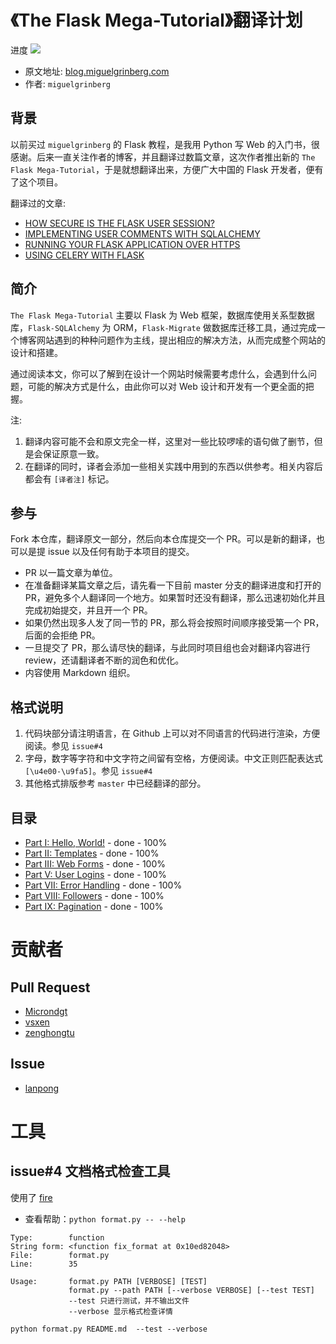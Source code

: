 # 《The Flask Mega-Tutorial》翻译计划

进度 ![](https://img.shields.io/badge/status-39%25-green.svg)

- 原文地址: [blog.miguelgrinberg.com](https://blog.miguelgrinberg.com/post/the-flask-mega-tutorial-part-i-hello-world)
- 作者: `miguelgrinberg`

背景
---

以前买过 `miguelgrinberg` 的 Flask 教程，是我用 Python 写 Web 的入门书，很感谢。后来一直关注作者的博客，并且翻译过数篇文章，这次作者推出新的 `The Flask Mega-Tutorial`，于是就想翻译出来，方便广大中国的 Flask 开发者，便有了这个项目。

翻译过的文章:

- [HOW SECURE IS THE FLASK USER SESSION?](http://skyrover.me/2017/11/05/flask_user_session_security/)
- [IMPLEMENTING USER COMMENTS WITH SQLALCHEMY](http://skyrover.me/2017/10/31/user_comments_sqlalchemy/)
- [RUNNING YOUR FLASK APPLICATION OVER HTTPS](http://skyrover.me/2017/09/17/flask_https/)
- [USING CELERY WITH FLASK](http://skyrover.me/2017/03/01/Using-Celery-With-Flask/)

简介
---

`The Flask Mega-Tutorial` 主要以 Flask 为 Web 框架，数据库使用关系型数据库，`Flask-SQLAlchemy` 为 ORM，`Flask-Migrate` 做数据库迁移工具，通过完成一个博客网站遇到的种种问题作为主线，提出相应的解决方法，从而完成整个网站的设计和搭建。

通过阅读本文，你可以了解到在设计一个网站时候需要考虑什么，会遇到什么问题，可能的解决方式是什么，由此你可以对 Web 设计和开发有一个更全面的把握。

注: 

1. 翻译内容可能不会和原文完全一样，这里对一些比较啰嗦的语句做了删节，但是会保证原意一致。
2. 在翻译的同时，译者会添加一些相关实践中用到的东西以供参考。相关内容后都会有 `[译者注]` 标记。

参与
---

Fork 本仓库，翻译原文一部分，然后向本仓库提交一个 PR。可以是新的翻译，也可以是提 issue 以及任何有助于本项目的提交。

- PR 以一篇文章为单位。
- 在准备翻译某篇文章之后，请先看一下目前 master 分支的翻译进度和打开的PR，避免多个人翻译同一个地方。如果暂时还没有翻译，那么迅速初始化并且完成初始提交，并且开一个 PR。
- 如果仍然出现多人发了同一节的 PR，那么将会按照时间顺序接受第一个 PR，后面的会拒绝 PR。
- 一旦提交了 PR，那么请尽快的翻译，与此同时项目组也会对翻译内容进行 review，还请翻译者不断的润色和优化。
- 内容使用 Markdown 组织。

格式说明
---

1. 代码块部分请注明语言，在 Github 上可以对不同语言的代码进行渲染，方便阅读。参见 `issue#4`
2. 字母，数字等字符和中文字符之间留有空格，方便阅读。中文正则匹配表达式 `[\u4e00-\u9fa5]`。参见 `issue#4`
3. 其他格式排版参考 `master` 中已经翻译的部分。

目录
---

- [Part I: Hello, World!](https://github.com/Microndgt/The-Flask-Mega-Tutorial/blob/master/The-Flask-Mega-Tutorial/part1.md) - done - 100%
- [Part II: Templates](https://github.com/Microndgt/The-Flask-Mega-Tutorial/blob/master/The-Flask-Mega-Tutorial/part2.md) - done - 100%
- [Part III: Web Forms](https://github.com/Microndgt/The-Flask-Mega-Tutorial/blob/master/The-Flask-Mega-Tutorial/part3.md) - done - 100%
- [Part V: User Logins](https://github.com/Microndgt/The-Flask-Mega-Tutorial/blob/master/The-Flask-Mega-Tutorial/part5.md) - done - 100%
- [Part VII: Error Handling](https://github.com/Microndgt/The-Flask-Mega-Tutorial/blob/master/The-Flask-Mega-Tutorial/part7.md) - done - 100%
- [Part VIII: Followers](https://github.com/Microndgt/The-Flask-Mega-Tutorial/blob/master/The-Flask-Mega-Tutorial/part8.md) - done - 100%
- [Part IX: Pagination](https://github.com/Microndgt/The-Flask-Mega-Tutorial/blob/master/The-Flask-Mega-Tutorial/part9.md) - done - 100%

贡献者
===

Pull Request
---

- [Microndgt](https://github.com/Microndgt)
- [vsxen](https://github.com/vsxen)
- [zenghongtu](https://github.com/zenghongtu)

Issue
---

- [lanpong](https://github.com/lanpong)

工具
===

issue#4 文档格式检查工具
---

使用了 [fire](https://github.com/google/python-fire)

- 查看帮助：`python format.py -- --help`

```
Type:        function
String form: <function fix_format at 0x10ed82048>
File:        format.py
Line:        35

Usage:       format.py PATH [VERBOSE] [TEST]
             format.py --path PATH [--verbose VERBOSE] [--test TEST]
             --test 只进行测试，并不输出文件
             --verbose 显示格式检查详情
```

`python format.py README.md  --test --verbose`
